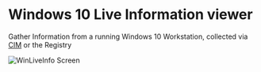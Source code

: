 # Windows 10 Live Information viewer 

Gather Information from a running Windows 10 Workstation, collected via [CIM](https://docs.microsoft.com/en-us/windows/win32/wmisdk/common-information-model) or the Registry<br> 

![WinLiveInfo Screen](https://raw.githubusercontent.com/kacos2000/Win10LiveInfo/main/WinLiveInfo118.jpg)

